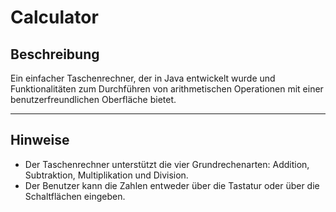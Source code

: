 # Calculator

## Beschreibung

Ein einfacher Taschenrechner, der in Java entwickelt wurde und Funktionalitäten zum Durchführen von arithmetischen Operationen mit einer benutzerfreundlichen Oberfläche bietet.

---

## Hinweise

- Der Taschenrechner unterstützt die vier Grundrechenarten: Addition, Subtraktion, Multiplikation und Division.
- Der Benutzer kann die Zahlen entweder über die Tastatur oder über die Schaltflächen eingeben.

